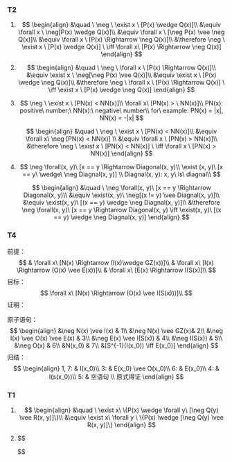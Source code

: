 ### T2

1. $$
   \begin{align}
   &\quad \ \neg \ \exist x \ [P(x) \wedge Q(x)]\\
   &\equiv \forall x \ \neg[P(x) \wedge Q(x)]\\
   &\equiv \forall x \ [\neg P(x) \vee \neg Q(x)]\\
   &\equiv \forall x \ [P(x) \Rightarrow \neg Q(x)]\\
   &\therefore \neg \ \exist x \ [P(x) \wedge Q(x)] \ \iff \forall x\  [P(x) \Rightarrow \neg Q(x)]
   \end{align}
   $$

2. $$
   \begin{align}
   &\quad \ \neg \ \forall x \ [P(x) \Rightarrow Q(x)]\\
   &\equiv \exist x \ \neg[\neg P(x) \vee Q(x)]\\
   &\equiv \exist x \ [P(x) \wedge \neg Q(x)]\\
   &\therefore \neg \ \forall x \ [P(x) \Rightarrow Q(x)] \ \iff \exist x \ [P(x) \wedge \neg Q(x)]
   \end{align}
   $$

3. $$
   \neg \ \exist x \ [PN(x) <  NN(x)]\\
   \forall x\ [PN(x) > \ NN(x)]\\
   PN(x): positive\ number;\ NN(x):\ negative\ number\\
   for\ example: PN(x) = |x|, NN(x) = -|x|
   $$

   $$
   \begin{align}
   &\quad \ \neg \ \exist x \ [PN(x) < NN(x)]\\
   &\equiv \forall x\ \neg [PN(x) < NN(x)]			\\
   &\equiv \forall x \ [PN(x) > NN(x)]\\
   &\therefore \neg \ \exist x \ [PN(x) < NN(x)] \ \iff \forall x \ [PN(x) > NN(x)]
   \end{align}
   $$

4. $$
   \neg \forall(x, y)\ [x == y \Rightarrow Diagonal(x, y)\\
   \exist (x, y)\ [x == y\ \wedge\ \neg Diagnal(x, y)] \\
   Diagnal(x, y): x, y\ is\ diagnal\\
   $$

   $$
   \begin{align}
   &\quad \ \neg \forall(x, y)\ [x == y \Rightarrow Diagonal(x, y)\\
   &\equiv \exist(x, y)\ \neg[(x != y) \vee Diagnal(x, y)]\\
   &\equiv \exist(x, y)\ [(x == y) \wedge \neg Diagnal(x, y)]\\
   &\therefore \neg \forall(x, y)\ [x == y \Rightarrow Diagonal(x, y) \iff \exist(x, y)\ [(x == y) \wedge \neg Diagnal(x, y)]
   \end{align}
   $$

   

### T4

前提：
$$
& \forall x\ [N(x) \Rightarrow (I(x)\wedge GZ(x))]\\
& \forall x\ [I(x) \Rightarrow (O(x) \vee E(x))]\\
& \forall x\ [E(x) \Rightarrow I(S(x)]\\
$$
目标：
$$
\forall x\ [N(x) \Rightarrow (O(x) \vee I(S(x)))]\\
$$
证明：

原子语句：
$$
\begin{align}
&\neg N(x) \vee I(x) & 1\\
&\neg N(x) \vee GZ(x)& 2\\
&\neg I(x) \vee O(x) \vee E(x) & 3\\
&\neg E(x) \vee I(S(x)) & 4\\
&\neg I(S(x)) & 5\\
&\neg O(x) & 6\\
&N(x_0) & 7\\
&[S^{-1}(I(x_0)) \iff E(x_0)]
\end{align}
$$
归结：
$$
\begin{align}
1, 7: & I(x_0)\\
3: & E(x_0) \vee O(x_0)\\
6: & E(x_0)\\
4: & I(s(x_0))\\
5: & 空语句 \\
原式得证
\end{align}
$$


### T1

1. $$
   \begin{align}
   &\quad \ \exist x\ \{P(x) \wedge \forall y\ [\neg Q(y) \vee R(x, y)]\}\\
   &\equiv \exist x\ \forall y \ \{P(x) \wedge  [\neg Q(y) \vee R(x, y)]\}
   \end{align}
   $$

2. $$
   
   $$

   
